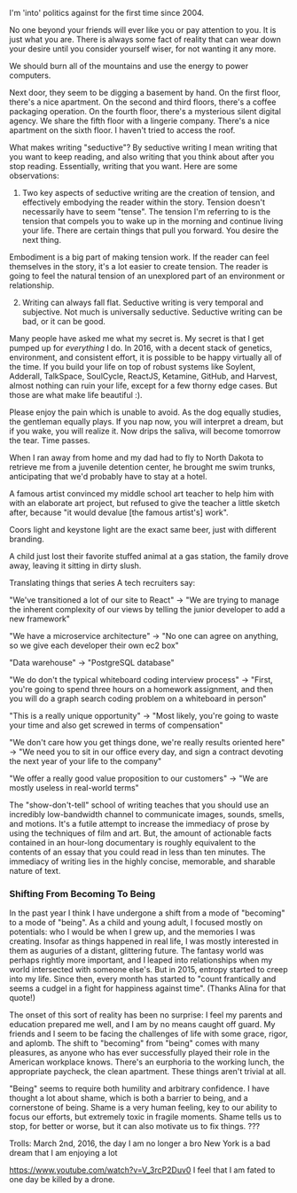 I'm 'into' politics against for the first time since 2004.

No one beyond your friends will ever like you or pay attention to you.  It is
just what you are.  There is always some fact of reality that can wear down your
desire until you consider yourself wiser, for not wanting it any more.

We should burn all of the mountains and use the energy to power computers.

Next door, they seem to be digging a basement by hand.  On the first floor,
there's a nice apartment.  On the second and third floors, there's a coffee
packaging operation.  On the fourth floor, there's a mysterious silent digital
agency.  We share the fifth floor with a lingerie company.  There's a nice
apartment on the sixth floor.  I haven't tried to access the roof.  

What makes writing "seductive"?  By seductive writing I mean writing that you
want to keep reading, and also writing that you think about after you stop
reading.  Essentially, writing that you want.  Here are some observations:

1) Two key aspects of seductive writing are the creation of tension, and
effectively embodying the reader within the story.  Tension doesn't necessarily
have to seem "tense".  The tension I'm referring to is the tension that compels
you to wake up in the morning and continue living your life.  There are certain
things that pull you forward.  You desire the next thing.  

Embodiment is a big part of making tension work.  If the reader can feel
themselves in the story, it's a lot easier to create tension.  The reader is
going to feel the natural tension of an unexplored part of an environment or
relationship.

2) Writing can always fall flat.  Seductive writing is very temporal and
subjective.  Not much is universally seductive.  Seductive writing can be bad,
or it can be good.

Many people have asked me what my secret is.  My secret is that I get pumped up
for *everything* I do.  In 2016, with a decent stack of genetics,
environment, and consistent effort, it is possible to be happy virtually all of
the time.  If you build your life on top of robust systems like Soylent,
Adderall, TalkSpace, SoulCycle, ReactJS, Ketamine, GitHub, and Harvest, almost nothing
can ruin your life, except for a few thorny edge cases.  But those are what make
life beautiful :). 

Please enjoy the pain which is unable to avoid. 
As the dog equally studies, the gentleman equally plays. 
If you nap now, you will interpret a dream, but if 
you wake, you will realize it. 
Now drips the saliva, will become tomorrow the tear.
Time passes.

When I ran away from home and my dad had to fly to North Dakota to retrieve me
from a juvenile detention center, he brought me swim trunks, anticipating that
we'd probably have to stay at a hotel.

A famous artist convinced my middle school art teacher to help him with with an
elaborate art project, but refused to give the teacher a little sketch after,
because "it would devalue [the famous artist's] work".

Coors light and keystone light are the exact same beer, just with different
branding.

A child just lost their favorite stuffed animal at a gas station, the family
drove away, leaving it sitting in dirty slush.


Translating things that series A tech recruiters say:

"We've transitioned a lot of our site to React" -> "We are trying to manage the
inherent complexity of our views by telling the junior developer to add a new
framework"

"We have a microservice architecture" -> "No one can agree on anything, so we
give each developer their own ec2 box"

"Data warehouse" -> "PostgreSQL database"

"We do don't the typical whiteboard coding interview process" -> "First, you're
going to spend three hours on a homework assignment, and then you will do a
graph search coding problem on a whiteboard in person"

"This is a really unique opportunity" -> "Most likely, you're going to waste
your time and also get screwed in terms of compensation"

"We don't care how you get things done, we're really results oriented here" ->
"We need you to sit in our office every day, and sign a contract
devoting the next year of your life to the company"

"We offer a really good value proposition to our customers" -> "We are mostly
useless in real-world terms"


The "show-don't-tell" school of writing teaches that you should use an
incredibly low-bandwidth channel to communicate images, sounds, smells, and
motions.  It's a futile attempt to increase the immediacy of prose by using the
techniques of film and art.  But, the amount of actionable facts contained in an
hour-long documentary is roughly equivalent to the contents of an essay that you
could read in less than ten minutes.  The immediacy of writing lies in the
highly concise, memorable, and sharable nature of text.

### Shifting From Becoming To Being

In the past year I think I have undergone a shift from a mode of "becoming" to a
mode of "being".  As a child and young adult, I focused mostly on potentials:
who I would be when I grew up, and the memories I was creating.  Insofar as
things happened in real life, I was mostly interested in them as auguries of a
distant, glittering future.  The fantasy world was perhaps rightly more
important, and I leaped into relationships when my world intersected with
someone else's.  But in 2015, entropy started to creep into my life.  Since
then, every month has started to "count frantically and seems a cudgel in a
fight for happiness against time".  (Thanks Alina for that quote!)  

The onset of this sort of reality has been no surprise: I feel my parents and
education prepared me well, and I am by no means caught off guard.  My friends
and I seem to be facing the challenges of life with some grace, rigor, and
aplomb.  The shift to "becoming" from "being" comes with many pleasures, as
anyone who has ever successfully played their role in the American workplace
knows.  There's an eurphoria to the working lunch, the appropriate paycheck, the
clean apartment.  These things aren't trivial at all.

"Being" seems to require both humility and arbitrary confidence.  I have thought
a lot about shame, which is both a barrier to being, and a cornerstone of being.
Shame is a very human feeling, key to our ability to focus our efforts, but
extremely toxic in fragile moments.  Shame tells us to stop, for better or
worse, but it can also motivate us to fix things. ???

Trolls:
March 2nd, 2016, the day I am no longer a bro
New York is a bad dream that I am enjoying a lot

https://www.youtube.com/watch?v=V_3rcP2Duv0
I feel that I am fated to one day be killed by a drone.

